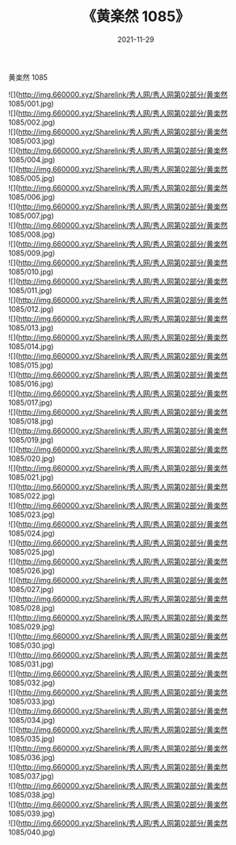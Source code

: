 ﻿---
layout: post
title:  《黄楽然 1085》
date:   2021-11-29
img: http://img.660000.xyz/Sharelink/秀人网/秀人网第02部分/黄楽然 1085/000.jpg
categories: [美女, 清纯, 唯美]
---

黄楽然 1085

  ![](http://img.660000.xyz/Sharelink/秀人网/秀人网第02部分/黄楽然 1085/001.jpg) <br> ![](http://img.660000.xyz/Sharelink/秀人网/秀人网第02部分/黄楽然 1085/002.jpg) <br> ![](http://img.660000.xyz/Sharelink/秀人网/秀人网第02部分/黄楽然 1085/003.jpg) <br> ![](http://img.660000.xyz/Sharelink/秀人网/秀人网第02部分/黄楽然 1085/004.jpg) <br> ![](http://img.660000.xyz/Sharelink/秀人网/秀人网第02部分/黄楽然 1085/005.jpg) <br> ![](http://img.660000.xyz/Sharelink/秀人网/秀人网第02部分/黄楽然 1085/006.jpg) <br> ![](http://img.660000.xyz/Sharelink/秀人网/秀人网第02部分/黄楽然 1085/007.jpg) <br> ![](http://img.660000.xyz/Sharelink/秀人网/秀人网第02部分/黄楽然 1085/008.jpg) <br> ![](http://img.660000.xyz/Sharelink/秀人网/秀人网第02部分/黄楽然 1085/009.jpg) <br> ![](http://img.660000.xyz/Sharelink/秀人网/秀人网第02部分/黄楽然 1085/010.jpg) <br> ![](http://img.660000.xyz/Sharelink/秀人网/秀人网第02部分/黄楽然 1085/011.jpg) <br> ![](http://img.660000.xyz/Sharelink/秀人网/秀人网第02部分/黄楽然 1085/012.jpg) <br> ![](http://img.660000.xyz/Sharelink/秀人网/秀人网第02部分/黄楽然 1085/013.jpg) <br> ![](http://img.660000.xyz/Sharelink/秀人网/秀人网第02部分/黄楽然 1085/014.jpg) <br> ![](http://img.660000.xyz/Sharelink/秀人网/秀人网第02部分/黄楽然 1085/015.jpg) <br> ![](http://img.660000.xyz/Sharelink/秀人网/秀人网第02部分/黄楽然 1085/016.jpg) <br> ![](http://img.660000.xyz/Sharelink/秀人网/秀人网第02部分/黄楽然 1085/017.jpg) <br> ![](http://img.660000.xyz/Sharelink/秀人网/秀人网第02部分/黄楽然 1085/018.jpg) <br> ![](http://img.660000.xyz/Sharelink/秀人网/秀人网第02部分/黄楽然 1085/019.jpg) <br> ![](http://img.660000.xyz/Sharelink/秀人网/秀人网第02部分/黄楽然 1085/020.jpg) <br> ![](http://img.660000.xyz/Sharelink/秀人网/秀人网第02部分/黄楽然 1085/021.jpg) <br> ![](http://img.660000.xyz/Sharelink/秀人网/秀人网第02部分/黄楽然 1085/022.jpg) <br> ![](http://img.660000.xyz/Sharelink/秀人网/秀人网第02部分/黄楽然 1085/023.jpg) <br> ![](http://img.660000.xyz/Sharelink/秀人网/秀人网第02部分/黄楽然 1085/024.jpg) <br> ![](http://img.660000.xyz/Sharelink/秀人网/秀人网第02部分/黄楽然 1085/025.jpg) <br> ![](http://img.660000.xyz/Sharelink/秀人网/秀人网第02部分/黄楽然 1085/026.jpg) <br> ![](http://img.660000.xyz/Sharelink/秀人网/秀人网第02部分/黄楽然 1085/027.jpg) <br> ![](http://img.660000.xyz/Sharelink/秀人网/秀人网第02部分/黄楽然 1085/028.jpg) <br> ![](http://img.660000.xyz/Sharelink/秀人网/秀人网第02部分/黄楽然 1085/029.jpg) <br> ![](http://img.660000.xyz/Sharelink/秀人网/秀人网第02部分/黄楽然 1085/030.jpg) <br> ![](http://img.660000.xyz/Sharelink/秀人网/秀人网第02部分/黄楽然 1085/031.jpg) <br> ![](http://img.660000.xyz/Sharelink/秀人网/秀人网第02部分/黄楽然 1085/032.jpg) <br> ![](http://img.660000.xyz/Sharelink/秀人网/秀人网第02部分/黄楽然 1085/033.jpg) <br> ![](http://img.660000.xyz/Sharelink/秀人网/秀人网第02部分/黄楽然 1085/034.jpg) <br> ![](http://img.660000.xyz/Sharelink/秀人网/秀人网第02部分/黄楽然 1085/035.jpg) <br> ![](http://img.660000.xyz/Sharelink/秀人网/秀人网第02部分/黄楽然 1085/036.jpg) <br> ![](http://img.660000.xyz/Sharelink/秀人网/秀人网第02部分/黄楽然 1085/037.jpg) <br> ![](http://img.660000.xyz/Sharelink/秀人网/秀人网第02部分/黄楽然 1085/038.jpg) <br> ![](http://img.660000.xyz/Sharelink/秀人网/秀人网第02部分/黄楽然 1085/039.jpg) <br> ![](http://img.660000.xyz/Sharelink/秀人网/秀人网第02部分/黄楽然 1085/040.jpg) <br>